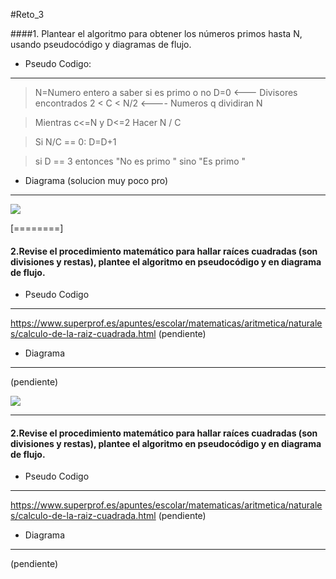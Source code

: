 #Reto_3


####1.  Plantear el algoritmo para obtener los números primos hasta N, usando pseudocódigo y diagramas de flujo.

- Pseudo Codigo:

------------


> N=Numero entero a saber si es primo o no
  D=0 <--- Divisores encontrados
  2 <  C  < N/2 <---- Numeros q dividiran N
  
 >Mientras c<=N y D<=2 Hacer
  N / C
  
  >Si N/C == 0:
    D=D+1 

 > si D == 3 entonces
  "No es primo "
sino 
"Es primo "

- Diagrama (solucion muy poco pro)

------------


[![](https://mermaid.ink/img/pako:eNpNkE9PwzAMxb-K5ROITYMdK4HEVrjRyzhMtDtYjbdGJHGVpCC07buTNeVPTrbf78XWO2IrirHAvZHPtiMf4bVsHKT3eEXmIF5HK9B7bSVcw3z-AKvaDZa9QAW7TK7G-brewj0YHSKBYshQSGVI3RI6ugjVYjmZ1qOprAOD0h86MdViC604aEkRZGjalERD-esdTFI5-k93N6M9iOdweqqhEuCQ7_05byJv_4HPNWz0L5g4nGHaZEmrlMXx4mswdmy5wSKVivx7g407J46GKJsv12IR_cAzHHpFkUtNB08Wiz2ZkKY9uTeRv56VjuJfcthj5udv_bJ4-g?type=png)](https://mermaid.live/edit#pako:eNpNkE9PwzAMxb-K5ROITYMdK4HEVrjRyzhMtDtYjbdGJHGVpCC07buTNeVPTrbf78XWO2IrirHAvZHPtiMf4bVsHKT3eEXmIF5HK9B7bSVcw3z-AKvaDZa9QAW7TK7G-brewj0YHSKBYshQSGVI3RI6ugjVYjmZ1qOprAOD0h86MdViC604aEkRZGjalERD-esdTFI5-k93N6M9iOdweqqhEuCQ7_05byJv_4HPNWz0L5g4nGHaZEmrlMXx4mswdmy5wSKVivx7g407J46GKJsv12IR_cAzHHpFkUtNB08Wiz2ZkKY9uTeRv56VjuJfcthj5udv_bJ4-g)

[========]

#### 2.Revise el procedimiento matemático para hallar raíces cuadradas (son divisiones y restas), plantee el algoritmo en pseudocódigo y en diagrama de flujo.

- Pseudo Codigo

------------  
https://www.superprof.es/apuntes/escolar/matematicas/aritmetica/naturales/calculo-de-la-raiz-cuadrada.html
(pendiente)

- Diagrama


------------

(pendiente)



[![](https://mermaid.ink/img/pako:eNpNkE9PwzAMxb-K5ROITYMdK4HEVrjRyzhMtDtYjbdGJHGVpCC07buTNeVPTrbf78XWO2IrirHAvZHPtiMf4bVsHKT3eEXmIF5HK9B7bSVcw3z-AKvaDZa9QAW7TK7G-brewj0YHSKBYshQSGVI3RI6ugjVYjmZ1qOprAOD0h86MdViC604aEkRZGjalERD-esdTFI5-k93N6M9iOdweqqhEuCQ7_05byJv_4HPNWz0L5g4nGHaZEmrlMXx4mswdmy5wSKVivx7g407J46GKJsv12IR_cAzHHpFkUtNB08Wiz2ZkKY9uTeRv56VjuJfcthj5udv_bJ4-g?type=png)](https://mermaid.live/edit#pako:eNpNkE9PwzAMxb-K5ROITYMdK4HEVrjRyzhMtDtYjbdGJHGVpCC07buTNeVPTrbf78XWO2IrirHAvZHPtiMf4bVsHKT3eEXmIF5HK9B7bSVcw3z-AKvaDZa9QAW7TK7G-brewj0YHSKBYshQSGVI3RI6ugjVYjmZ1qOprAOD0h86MdViC604aEkRZGjalERD-esdTFI5-k93N6M9iOdweqqhEuCQ7_05byJv_4HPNWz0L5g4nGHaZEmrlMXx4mswdmy5wSKVivx7g407J46GKJsv12IR_cAzHHpFkUtNB08Wiz2ZkKY9uTeRv56VjuJfcthj5udv_bJ4-g)

------------

#### 2.Revise el procedimiento matemático para hallar raíces cuadradas (son divisiones y restas), plantee el algoritmo en pseudocódigo y en diagrama de flujo.

- Pseudo Codigo

------------
https://www.superprof.es/apuntes/escolar/matematicas/aritmetica/naturales/calculo-de-la-raiz-cuadrada.html
(pendiente)

- Diagrama


------------

(pendiente)

